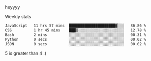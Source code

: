heyyyy

Weekly stats
<!--START_SECTION:waka-->

```txt
JavaScript   11 hrs 57 mins  █████████████████████▓░░░   86.86 %
CSS          1 hr 45 mins    ███▒░░░░░░░░░░░░░░░░░░░░░   12.78 %
Bash         2 mins          ░░░░░░░░░░░░░░░░░░░░░░░░░   00.31 %
Python       0 secs          ░░░░░░░░░░░░░░░░░░░░░░░░░   00.02 %
JSON         0 secs          ░░░░░░░░░░░░░░░░░░░░░░░░░   00.02 %
```

<!--END_SECTION:waka-->
5 is greater than 4 :)
